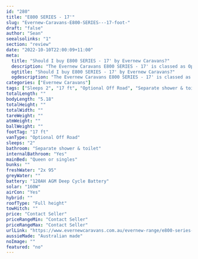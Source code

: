 ```yaml
---
id: "280"
title: "E800 SERIES - 17'"
slug: "Evernew-Caravans-E800-SERIES---17-foot-"
draft: "false"
author: "Sean"
seealsolinks: "1"
section: "review"
date: "2022-10-10T22:00:09+11:00"
meta:
  title: "Should I buy E800 SERIES - 17' by Evernew Caravans?"
  description: "The Evernew Caravans E800 SERIES - 17' is classed as Optional Off Road, and sleeps 2 people. It is Australian made and comes in at 17 ft. It generally has Separate shower & toilet."
  ogtitle: "Should I buy E800 SERIES - 17' by Evernew Caravans?"
  ogdescription: "The Evernew Caravans E800 SERIES - 17' is classed as Optional Off Road, and sleeps 2 people. It is Australian made and comes in at 17 ft. It generally has Separate shower & toilet."
categories: ["Evernew Caravans"]
tags: ["Sleeps 2", "17 ft", "Optional Off Road", "Separate shower & toilet", "Full height", "Price Unknown"]
totalLength: ""
bodyLength: "5.18"
totalHeight: ""
totalWidth: ""
tareWeight: ""
atmWeight: ""
ballWeight: ""
footTag: "17 ft"
vanType: "Optional Off Road"
sleeps: "2"
bathroom: "Separate shower & toilet"
internalBathroom: "Yes"
mainBed: "Queen or singles"
bunks: ""
freshWater: "2x 95"
greyWater: ""
battery: "120AH AGM Deep Cycle Battery"
solar: "160W"
airCon: "Yes"
hybrid: ""
roofType: "Full height"
towHitch: ""
price: "Contact Seller"
priceRangeMin: "Contact Seller"
priceRangeMax: "Contact Seller"
urlLink: "https://www.evernewcaravans.com.au/evernew-range/e800-series-17"
aussieMade: "Australian made"
noImage: ""
featured: "no"
---
```

